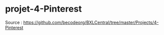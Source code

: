 # projet-4-Pinterest

Source : https://github.com/becodeorg/BXLCentral/tree/master/Projects/4-Pinterest
